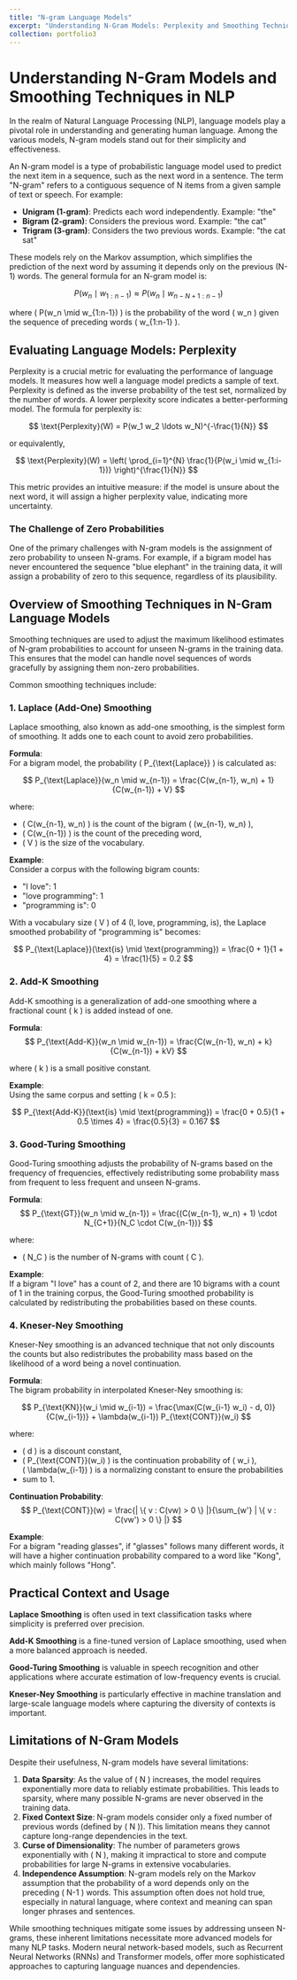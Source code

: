 ```yaml
---
title: "N-gram Language Models"
excerpt: "Understanding N-Gram Models: Perplexity and Smoothing Techniques in Natural Language Processing"
collection: portfolio3
---
```


# Understanding N-Gram Models and Smoothing Techniques in NLP

In the realm of Natural Language Processing (NLP), language models play a pivotal role in understanding and generating human language. Among the various models, N-gram models stand out for their simplicity and effectiveness.

An N-gram model is a type of probabilistic language model used to predict the next item in a sequence, such as the next word in a sentence. The term "N-gram" refers to a contiguous sequence of N items from a given sample of text or speech. For example:

- **Unigram (1-gram)**: Predicts each word independently. Example: "the"
- **Bigram (2-gram)**: Considers the previous word. Example: "the cat"
- **Trigram (3-gram)**: Considers the two previous words. Example: "the cat sat"

These models rely on the Markov assumption, which simplifies the prediction of the next word by assuming it depends only on the previous \(N-1\) words. The general formula for an N-gram model is:

$$ P(w_n \mid w_{1:n-1}) \approx P(w_n \mid w_{n-N+1:n-1}) $$

<span style="display:inline-block">where \( P(w_n \mid w_{1:n-1}) \) is the probability of the word \( w_n \) given the sequence of preceding words \( w_{1:n-1} \).</span>


## Evaluating Language Models: Perplexity

Perplexity is a crucial metric for evaluating the performance of language models. It measures how well a language model predicts a sample of text. Perplexity is defined as the inverse probability of the test set, normalized by the number of words. A lower perplexity score indicates a better-performing model. The formula for perplexity is:

$$ \text{Perplexity}(W) = P(w_1 w_2 \ldots w_N)^{-\frac{1}{N}} $$

or equivalently,

$$ \text{Perplexity}(W) = \left( \prod_{i=1}^{N} \frac{1}{P(w_i \mid w_{1:i-1})} \right)^{\frac{1}{N}} $$

This metric provides an intuitive measure: if the model is unsure about the next word, it will assign a higher perplexity value, indicating more uncertainty.

### The Challenge of Zero Probabilities

One of the primary challenges with N-gram models is the assignment of zero probability to unseen N-grams. For example, if a bigram model has never encountered the sequence "blue elephant" in the training data, it will assign a probability of zero to this sequence, regardless of its plausibility.

## Overview of Smoothing Techniques in N-Gram Language Models

Smoothing techniques are used to adjust the maximum likelihood estimates of N-gram probabilities to account for unseen N-grams in the training data. This ensures that the model can handle novel sequences of words gracefully by assigning them non-zero probabilities.

Common smoothing techniques include:

### 1. Laplace (Add-One) Smoothing

Laplace smoothing, also known as add-one smoothing, is the simplest form of smoothing. It adds one to each count to avoid zero probabilities.

**Formula**:  
For a bigram model, the probability \( P_{\text{Laplace}} \) is calculated as:

$$ P_{\text{Laplace}}(w_n \mid w_{n-1}) = \frac{C(w_{n-1}, w_n) + 1}{C(w_{n-1}) + V} $$

where:
- <span style="display:inline-block">\( C(w_{n-1}, w_n) \) is the count of the bigram \( (w_{n-1}, w_n) \),</span>
- <span style="display:inline-block">\( C(w_{n-1}) \) is the count of the preceding word,</span>
- <span style="display:inline-block">\( V \) is the size of the vocabulary.</span>

**Example**:  
Consider a corpus with the following bigram counts:
- "I love": 1
- "love programming": 1
- "programming is": 0

With a vocabulary size \( V \) of 4 (I, love, programming, is), the Laplace smoothed probability of "programming is" becomes:

$$ P_{\text{Laplace}}(\text{is} \mid \text{programming}) = \frac{0 + 1}{1 + 4} = \frac{1}{5} = 0.2 $$

### 2. Add-K Smoothing

Add-K smoothing is a generalization of add-one smoothing where a fractional count \( k \) is added instead of one.

**Formula**:  
$$ P_{\text{Add-K}}(w_n \mid w_{n-1}) = \frac{C(w_{n-1}, w_n) + k}{C(w_{n-1}) + kV} $$

where \( k \) is a small positive constant.

**Example**:  
Using the same corpus and setting \( k = 0.5 \):

$$ P_{\text{Add-K}}(\text{is} \mid \text{programming}) = \frac{0 + 0.5}{1 + 0.5 \times 4} = \frac{0.5}{3} = 0.167 $$

### 3. Good-Turing Smoothing

Good-Turing smoothing adjusts the probability of N-grams based on the frequency of frequencies, effectively redistributing some probability mass from frequent to less frequent and unseen N-grams.

**Formula**:  
$$ P_{\text{GT}}(w_n \mid w_{n-1}) = \frac{(C(w_{n-1}, w_n) + 1) \cdot N_{C+1}}{N_C \cdot C(w_{n-1})} $$

where:
- <span style="display:inline-block">\( N_C \) is the number of N-grams with count \( C \).</span>

**Example**:  
If a bigram "I love" has a count of 2, and there are 10 bigrams with a count of 1 in the training corpus, the Good-Turing smoothed probability is calculated by redistributing the probabilities based on these counts.

### 4. Kneser-Ney Smoothing

Kneser-Ney smoothing is an advanced technique that not only discounts the counts but also redistributes the probability mass based on the likelihood of a word being a novel continuation.

**Formula**:  
The bigram probability in interpolated Kneser-Ney smoothing is:

$$ P_{\text{KN}}(w_i \mid w_{i-1}) = \frac{\max(C(w_{i-1} w_i) - d, 0)}{C(w_{i-1})} + \lambda(w_{i-1}) P_{\text{CONT}}(w_i) $$

where:
- <span style="display:inline-block">\( d \) is a discount constant,</span>
- <span style="display:inline-block">\( P_{\text{CONT}}(w_i) \) is the continuation probability of \( w_i \),</span>
- <span style="display:inline-block">\( \lambda(w_{i-1}) \) is a normalizing constant to ensure the probabilities sum to 1.</span>

**Continuation Probability**:  
$$ P_{\text{CONT}}(w) = \frac{| \{ v : C(vw) > 0 \} |}{\sum_{w'} | \{ v : C(vw') > 0 \} |} $$

**Example**:  
For a bigram "reading glasses", if "glasses" follows many different words, it will have a higher continuation probability compared to a word like "Kong", which mainly follows "Hong".

## Practical Context and Usage

**Laplace Smoothing** is often used in text classification tasks where simplicity is preferred over precision.

**Add-K Smoothing** is a fine-tuned version of Laplace smoothing, used when a more balanced approach is needed.

**Good-Turing Smoothing** is valuable in speech recognition and other applications where accurate estimation of low-frequency events is crucial.

**Kneser-Ney Smoothing** is particularly effective in machine translation and large-scale language models where capturing the diversity of contexts is important.

## Limitations of N-Gram Models

Despite their usefulness, N-gram models have several limitations:

1. **Data Sparsity**: As the value of \( N \) increases, the model requires exponentially more data to reliably estimate probabilities. This leads to sparsity, where many possible N-grams are never observed in the training data.
2. **Fixed Context Size**: N-gram models consider only a fixed number of previous words (defined by \( N \)). This limitation means they cannot capture long-range dependencies in the text.
3. **Curse of Dimensionality**: The number of parameters grows exponentially with \( N \), making it impractical to store and compute probabilities for large N-grams in extensive vocabularies.
4. **Independence Assumption**: N-gram models rely on the Markov assumption that the probability of a word depends only on the preceding \( N-1 \) words. This assumption often does not hold true, especially in natural language, where context and meaning can span longer phrases and sentences.

While smoothing techniques mitigate some issues by addressing unseen N-grams, these inherent limitations necessitate more advanced models for many NLP tasks. Modern neural network-based models, such as Recurrent Neural Networks (RNNs) and Transformer models, offer more sophisticated approaches to capturing language nuances and dependencies.
